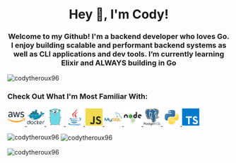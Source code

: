 <h1 align="center">Hey 👋, I'm Cody!</h1>
<h3 align="center">Welcome to my Github! I'm a backend developer who loves Go. I enjoy building scalable and performant backend systems as well as CLI applications and dev tools. I’m currently learning Elixir and ALWAYS building in Go</h3>

<p align="left"> <img src="https://komarev.com/ghpvc/?username=codytheroux96&label=Profile%20views&color=0e75b6&style=plastic" alt="codytheroux96" /> </p>

<p align="left">
</p>

<h3 align="left">Check Out What I'm Most Familiar With:</h3>
<p align="left"> <a href="https://aws.amazon.com" target="_blank" rel="noreferrer"> <img src="https://raw.githubusercontent.com/devicons/devicon/master/icons/amazonwebservices/amazonwebservices-original-wordmark.svg" alt="aws" width="40" height="40"/> </a> <a href="https://www.docker.com/" target="_blank" rel="noreferrer"> <img src="https://raw.githubusercontent.com/devicons/devicon/master/icons/docker/docker-original-wordmark.svg" alt="docker" width="40" height="40"/> </a> <a href="https://golang.org" target="_blank" rel="noreferrer"> <img src="https://raw.githubusercontent.com/devicons/devicon/master/icons/go/go-original.svg" alt="go" width="40" height="40"/> </a> <a href="https://www.java.com" target="_blank" rel="noreferrer"> <img src="https://raw.githubusercontent.com/devicons/devicon/master/icons/java/java-original.svg" alt="java" width="40" height="40"/> </a> <a href="https://developer.mozilla.org/en-US/docs/Web/JavaScript" target="_blank" rel="noreferrer"> <img src="https://raw.githubusercontent.com/devicons/devicon/master/icons/javascript/javascript-original.svg" alt="javascript" width="40" height="40"/> </a> <a href="https://www.mysql.com/" target="_blank" rel="noreferrer"> <img src="https://raw.githubusercontent.com/devicons/devicon/master/icons/mysql/mysql-original-wordmark.svg" alt="mysql" width="40" height="40"/> </a> <a href="https://nodejs.org" target="_blank" rel="noreferrer"> <img src="https://raw.githubusercontent.com/devicons/devicon/master/icons/nodejs/nodejs-original-wordmark.svg" alt="nodejs" width="40" height="40"/> </a> <a href="https://www.postgresql.org" target="_blank" rel="noreferrer"> <img src="https://raw.githubusercontent.com/devicons/devicon/master/icons/postgresql/postgresql-original-wordmark.svg" alt="postgresql" width="40" height="40"/> </a> <a href="https://www.python.org" target="_blank" rel="noreferrer"> <img src="https://raw.githubusercontent.com/devicons/devicon/master/icons/python/python-original.svg" alt="python" width="40" height="40"/> </a> <a href="https://www.typescriptlang.org/" target="_blank" rel="noreferrer"> <img src="https://raw.githubusercontent.com/devicons/devicon/master/icons/typescript/typescript-original.svg" alt="typescript" width="40" height="40"/> </a> </p>

<p><img align="left" src="https://github-readme-stats.vercel.app/api/top-langs?username=codytheroux96&show_icons=true&theme=tokyonight&locale=en&layout=compact" alt="codytheroux96" /></p>

<p>&nbsp;<img align="center" src="https://github-readme-stats.vercel.app/api?username=codytheroux96&show_icons=true&theme=tokyonight&locale=en" alt="codytheroux96" /></p>

<p><img align="center" src="https://github-readme-streak-stats.herokuapp.com/?user=codytheroux96&theme=dark" alt="codytheroux96" /></p>
